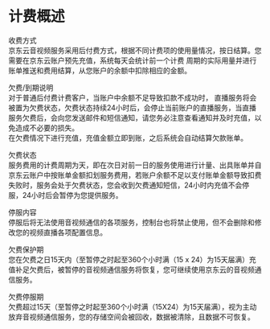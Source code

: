 # 计费概述

收费方式  
京东云音视频服务采用后付费方式，根据不同计费项的使用量情况，按日结算。您需要在京东云账户预先充值，系统每天会统计前一个计费 周期的实际用量并进行账单推送和费用结算，从您账户的余额中扣除相应的金额。  
  
欠费/到期说明  
对于普通后付费计费客户，当账户中余额不足导致扣款不成功时， 直播服务将会被置为欠费状态，欠费状态持续24小时后，会停止当前账户的直播服务，当直播服务欠费后，会向您发送邮件和短信通知，请您务必注意查看通知并及时充值，以免造成不必要的损失。  
在欠费情况下进行充值，充值金额立即到账，之后系统会自动结算欠款账单。  
  
欠费状态  
服务费用的计费周期为天，即在次日对前一日的服务使用进行计量、出具账单并自京东云账户中按账单金额扣划服务费用，若账户余额不足以支付账单金额导致扣费失败时，服务会处于欠费状态，您会收到欠费通知短信，24小时内充值不会停服，24小时后会暂停为您提供服务。  
  
停服内容  
停服后将无法使用音视频通信的各项服务，控制台也将禁止使用，但不会删除和修改您的视频直播各项配置信息。  
  
欠费保护期  
您在欠费之日15天内（至暂停之时起至360个小时满（15 x 24）为15天届满）充值补足欠费后，被暂停的音视频通信服务将恢复，您可继续使用京东云的音视频通信服务。  

欠费停服期  
欠费超过15天（至暂停之时起至360个小时满（15X24）为15天届满），视为主动放弃音视频通信服务，您的存储空间会被回收，数据被清除，且数据不可恢复。  


